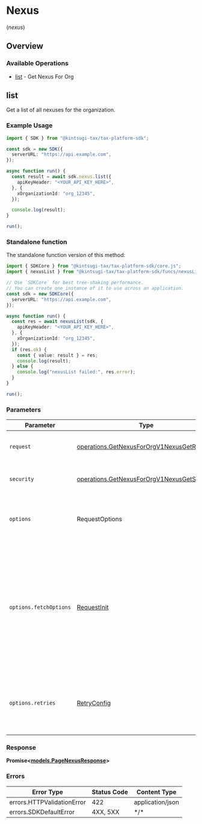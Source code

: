 # Nexus
(*nexus*)

## Overview

### Available Operations

* [list](#list) - Get Nexus For Org

## list

Get a list of all nexuses for the organization.

### Example Usage

```typescript
import { SDK } from "@kintsugi-tax/tax-platform-sdk";

const sdk = new SDK({
  serverURL: "https://api.example.com",
});

async function run() {
  const result = await sdk.nexus.list({
    apiKeyHeader: "<YOUR_API_KEY_HERE>",
  }, {
    xOrganizationId: "org_12345",
  });

  console.log(result);
}

run();
```

### Standalone function

The standalone function version of this method:

```typescript
import { SDKCore } from "@kintsugi-tax/tax-platform-sdk/core.js";
import { nexusList } from "@kintsugi-tax/tax-platform-sdk/funcs/nexusList.js";

// Use `SDKCore` for best tree-shaking performance.
// You can create one instance of it to use across an application.
const sdk = new SDKCore({
  serverURL: "https://api.example.com",
});

async function run() {
  const res = await nexusList(sdk, {
    apiKeyHeader: "<YOUR_API_KEY_HERE>",
  }, {
    xOrganizationId: "org_12345",
  });
  if (res.ok) {
    const { value: result } = res;
    console.log(result);
  } else {
    console.log("nexusList failed:", res.error);
  }
}

run();
```

### Parameters

| Parameter                                                                                                                                                                      | Type                                                                                                                                                                           | Required                                                                                                                                                                       | Description                                                                                                                                                                    |
| ------------------------------------------------------------------------------------------------------------------------------------------------------------------------------ | ------------------------------------------------------------------------------------------------------------------------------------------------------------------------------ | ------------------------------------------------------------------------------------------------------------------------------------------------------------------------------ | ------------------------------------------------------------------------------------------------------------------------------------------------------------------------------ |
| `request`                                                                                                                                                                      | [operations.GetNexusForOrgV1NexusGetRequest](../../models/operations/getnexusfororgv1nexusgetrequest.md)                                                                       | :heavy_check_mark:                                                                                                                                                             | The request object to use for the request.                                                                                                                                     |
| `security`                                                                                                                                                                     | [operations.GetNexusForOrgV1NexusGetSecurity](../../models/operations/getnexusfororgv1nexusgetsecurity.md)                                                                     | :heavy_check_mark:                                                                                                                                                             | The security requirements to use for the request.                                                                                                                              |
| `options`                                                                                                                                                                      | RequestOptions                                                                                                                                                                 | :heavy_minus_sign:                                                                                                                                                             | Used to set various options for making HTTP requests.                                                                                                                          |
| `options.fetchOptions`                                                                                                                                                         | [RequestInit](https://developer.mozilla.org/en-US/docs/Web/API/Request/Request#options)                                                                                        | :heavy_minus_sign:                                                                                                                                                             | Options that are passed to the underlying HTTP request. This can be used to inject extra headers for examples. All `Request` options, except `method` and `body`, are allowed. |
| `options.retries`                                                                                                                                                              | [RetryConfig](../../lib/utils/retryconfig.md)                                                                                                                                  | :heavy_minus_sign:                                                                                                                                                             | Enables retrying HTTP requests under certain failure conditions.                                                                                                               |

### Response

**Promise\<[models.PageNexusResponse](../../models/pagenexusresponse.md)\>**

### Errors

| Error Type                 | Status Code                | Content Type               |
| -------------------------- | -------------------------- | -------------------------- |
| errors.HTTPValidationError | 422                        | application/json           |
| errors.SDKDefaultError     | 4XX, 5XX                   | \*/\*                      |